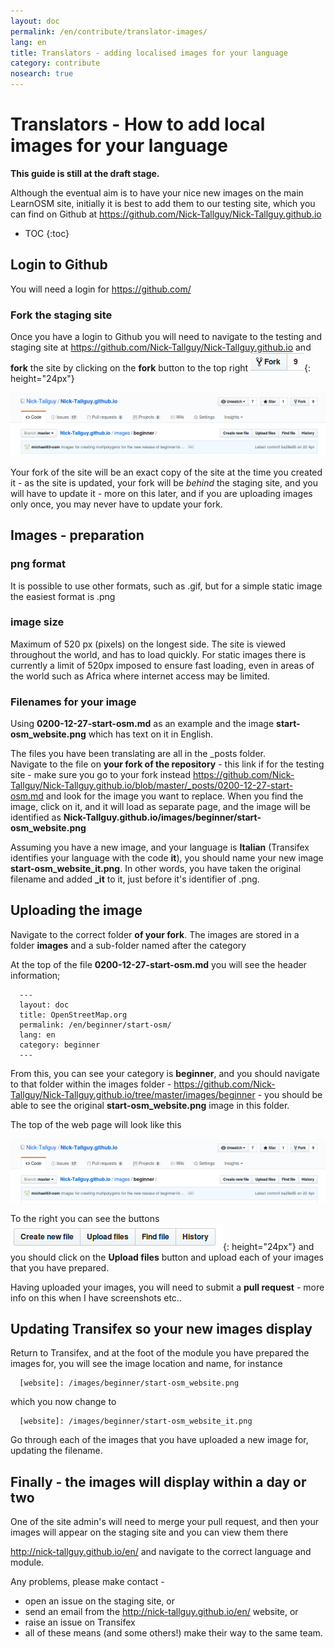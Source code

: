 ```yaml
---
layout: doc
permalink: /en/contribute/translator-images/
lang: en
title: Translators - adding localised images for your language
category: contribute
nosearch: true
---
```


Translators - How to add local images for your language
======================================================

**This guide is still at the draft stage.**

Although the eventual aim is to have your nice new images on the main LearnOSM site, initially it is best to add them to our testing site, which you can find on Github at <https://github.com/Nick-Tallguy/Nick-Tallguy.github.io>

- TOC
{:toc}

Login to Github
-----------------

You will need a login for <https://github.com/>

### Fork the staging site

Once you have a login to Github you will need to navigate to the testing and staging site at <https://github.com/Nick-Tallguy/Nick-Tallguy.github.io>  and **fork** the site by clicking on the **fork** button to the top right ![fork][]{: height="24px"}

![Github 1][]

Your fork of the site will be an exact copy of the site at the time you created it - as the site is updated, your fork will be *behind* the staging site, and you will have to update it - more on this later, and if you are uploading images only once, you may never have to update your fork. 

Images - preparation
--------------------

### png format
It is possible to use other formats, such as .gif, but for a simple static image the easiest format is .png

### image size

Maximum of 520 px (pixels) on the longest side. The site is viewed throughout the world, and has to load quickly. For static images there is currently a limit of 520px imposed to ensure fast loading, even in areas of the world such as Africa where internet access may be limited.  

### Filenames for your image

Using **0200-12-27-start-osm.md** as an example and the image **start-osm_website.png** which has text on it in English.

The files you have been translating are all in the _posts folder.  
Navigate to the file on **your fork of the repository** - this link if for the testing site - make sure you go to your fork instead <https://github.com/Nick-Tallguy/Nick-Tallguy.github.io/blob/master/_posts/0200-12-27-start-osm.md> and look for the image you want to replace. When you find the image, click on it, and it will load as separate page, and the image will be identified as **Nick-Tallguy.github.io/images/beginner/start-osm_website.png**

Assuming you have a new image, and your language is **Italian** (Transifex identifies your language with the code **it**), you should name your new image **start-osm_website_it.png**.  In other words, you have taken the original filename and added **_it** to it, just before it's identifier of .png.

Uploading the image
--------------------

Navigate to the correct folder **of your fork**. The images are stored in a folder **images** and a sub-folder named after the category  

At the top of the file **0200-12-27-start-osm.md** you will see the header information;  

      ---  
      layout: doc
      title: OpenStreetMap.org
      permalink: /en/beginner/start-osm/
      lang: en
      category: beginner
      ---

From this, you can see your category is **beginner**, and you should navigate to that folder within the images folder - <https://github.com/Nick-Tallguy/Nick-Tallguy.github.io/tree/master/images/beginner> - you should be able to see the original **start-osm_website.png** image in this folder. 
 
The top of the web page will look like this

![Github 1][]

To the right you can see the buttons ![Github 2][]{: height="24px"} and you should click on the **Upload files** button and upload each of your images that you have prepared. 

Having uploaded your images, you will need to submit a **pull request** - more info on this when I have screenshots etc..


Updating Transifex so your new images display
---------------------------------------------

Return to Transifex, and at the foot of the module you have prepared the images for, you will see the image location and name, for instance  

      [website]: /images/beginner/start-osm_website.png

which you now change to 

      [website]: /images/beginner/start-osm_website_it.png

Go through each of the images that you have uploaded a new image for, updating the filename.

Finally - the images will display within a day or two
------------------------------------------------------

One of the site admin's will need to merge your pull request, and then your images will appear on the staging site and you can view them there

<http://nick-tallguy.github.io/en/> and navigate to the correct language and module. 

Any problems, please make contact -  

- open an issue on the staging site, or  
- send an email from the <http://nick-tallguy.github.io/en/> website, or  
- raise an issue on Transifex  
- all of these means (and some others!) make their way to the same team. 

[Github 1]: /images/contribute/translate-image-header.png
[Github 2]: /images/contribute/translate-image-upload.png
[fork]: /images/contribute/translate-image-fork.png
[Github 2]: /images/contribute/translate-image-upload.png
